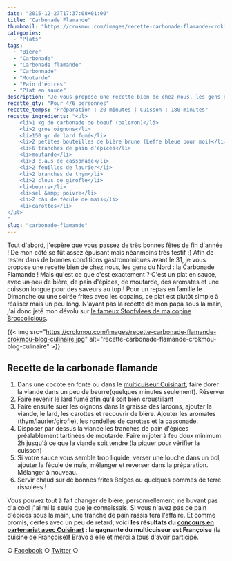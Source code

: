 ```yaml
---
date: "2015-12-27T17:37:08+01:00"
title: "Carbonade Flamande"
thumbnail: "https://crokmou.com/images/recette-carbonade-flamande-crokmou-blog-culinaire-1.jpg"
categories:
  - "Plats"
tags:
  - "Bière"
  - "Carbonade"
  - "Carbonade flamande"
  - "Carbonnade"
  - "Moutarde"
  - "Pain d'épices"
  - "Plat en sauce"
description: "Je vous propose une recette bien de chez nous, les gens du Nord : la Carbonade Flamande ! Un plat en sauce, avec un peu de bière, de pain d'épices..."
recette_qty: "Pour 4/6 personnes"
recette_temps: "Préparation : 20 minutes | Cuisson : 180 minutes"
recette_ingredients: "<ul>
	<li>1 kg de carbonade de boeuf (paleron)</li>
	<li>2 gros oignons</li>
	<li>150 gr de lard fumé</li>
	<li>2 petites bouteilles de bière brune (Leffe bleue pour moi)</li>
	<li>6 tranches de pain d’épices</li>
	<li>moutarde</li>
	<li>3 c.a.s de cassonade</li>
	<li>2 feuilles de laurier</li>
	<li>2 branches de thym</li>
	<li>2 clous de girofle</li>
	<li>beurre</li>
	<li>sel &amp; poivre</li>
	<li>2 càs de fécule de maïs</li>
	<li>carottes</li>
</ul>
"
slug: "carbonade-flamande"
---
```


Tout d'abord, j'espère que vous passez de très bonnes fêtes de fin d'année ! De mon côté se fût assez épuisant mais néanmoins très festif :) Afin de rester dans de bonnes conditions gastronomiques avant le 31, je vous propose une recette bien de chez nous, les gens du Nord : la Carbonade Flamande ! Mais qu'est ce que c'est exactement ? C'est un plat en sauce, avec <del>un peu</del> de bière, de pain d'épices, de moutarde, des aromates et une cuisson longue pour des saveurs au top ! Pour un repas en famille le Dimanche ou une soirée frites avec les copains, ce plat est plutôt simple à réaliser mais un peu long. N'ayant pas la recette de mon papa sous la main, j'ai donc jeté mon dévolu sur [le fameux Stoofvlees de ma copine Broccolicious](https://broccolicious.wordpress.com/2013/11/25/le-stoofvlees-national/).

{{< img src="https://crokmou.com/images/recette-carbonade-flamande-crokmou-blog-culinaire.jpg" alt="recette-carbonade-flamande-crokmou-blog-culinaire" >}}

## **Recette de la carbonade flamande**

1.  Dans une cocote en fonte ou dans le [multicuiseur Cuisinart](http://www.crokmou.com/2015/12/test-du-multicuiseur-4-en-1-par-cuisinart), faire dorer la viande dans un peu de beurre(quelques minutes seulement). Réserver
2.  Faire revenir le lard fumé afin qu'il soit bien croustillant
3.  Faire ensuite suer les oignons dans la graisse des lardons, ajouter la viande, le lard, les carottes et recouvrir de bière. Ajouter les aromates (thym/laurier/girofle), les rondelles de carottes et la cassonade.
4.  Disposer par dessus la viande les tranches de pain d'épices préalablement tartinées de moutarde. Faire mijoter à feu doux minimum 2h jusqu'à ce que la viande soit tendre (la piquer pour vérifier la cuisson)
5.  Si votre sauce vous semble trop liquide, verser une louche dans un bol, ajouter la fécule de maïs, mélanger et reverser dans la préparation. Mélanger à nouveau.
6.  Servir chaud sur de bonnes frites Belges ou quelques pommes de terre rissolées !

Vous pouvez tout à fait changer de bière, personnellement, ne buvant pas d'alcool j"ai mi la seule que je connaissais. Si vous n'avez pas de pain d'épices sous la main, une tranche de pain rassis fera l'affaire. Et comme promis, certes avec un peu de retard, voici **les résultats du [concours en partenariat avec Cuisinart](http://www.crokmou.com/2015/12/test-du-multicuiseur-4-en-1-par-cuisinart) : la gagnante du multicuiseur est Françoise** (la cuisine de Françoise)**!** Bravo à elle et merci à tous d'avoir participé.

○ [Facebook](https://www.facebook.com/crokmou.blog) ○ [Twitter](https://twitter.com/Crokmou) ○
